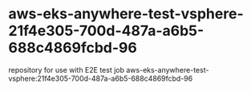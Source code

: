 # aws-eks-anywhere-test-vsphere-21f4e305-700d-487a-a6b5-688c4869fcbd-96
repository for use with E2E test job aws-eks-anywhere-test-vsphere:21f4e305-700d-487a-a6b5-688c4869fcbd-96
